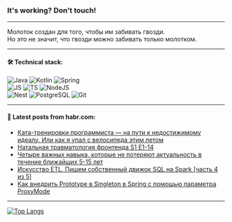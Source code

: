 ### It's working? Don't touch!

---
Молоток создан для того, чтобы им забивать гвозди. <br>
Но это не значит, что гвозди можно забивать только молотком.

---

#### 🛠️ Technical stack:

![Java](https://img.shields.io/badge/Java-informational?logo=Oracle&style=flat&logoColor=white&color=FF4500)
![Kotlin](https://img.shields.io/badge/Kotlin-informational?logo=Kotlin&style=flat&logoColor=white&color=774D97)
![Spring](https://img.shields.io/badge/SpringBoot-informational?logo=SpringBoot&style=flat&logoColor=white&color=6DB33F) <br>
![JS](https://img.shields.io/badge/JS-informational?logo=javaScript&style=flat&logoColor=black&color=F7Df1E)
![TS](https://img.shields.io/badge/TypeScript-informational?logo=typeScript&style=flat&logoColor=black&color=0667A8)
![NodeJS](https://img.shields.io/badge/NodeJS-informational?logo=node.js&style=flat&logoColor=white&color=70A760) <br>
![Nest](https://img.shields.io/badge/NestJS-informational?logo=NestJS&style=flat&logoColor=white&color=E0234E)
![PostgreSQL](https://img.shields.io/badge/PostgreSQL-informational?logo=PostgreSQL&style=flat&logoColor=white&color=DAA520)
![Git](https://img.shields.io/badge/Git-informational?logo=git&style=flat&logoColor=white&color=778899)

___

#### 💬 Latest posts from habr.com:

<!-- BLOG-POST-LIST:START -->
- [Ката-тренировки программиста — на пути к недостижимому идеалу. Или как я упал с велосипеда этим летом](https://habr.com/ru/articles/761396/?utm_source=habrahabr&utm_medium=rss&utm_campaign=761396)
- [Натальная травматология фронтенда S1 E1-14](https://habr.com/ru/articles/761316/?utm_source=habrahabr&utm_medium=rss&utm_campaign=761316)
- [Четыре важных навыка, которые не потеряют актуальность в течение ближайших 5-15 лет](https://habr.com/ru/companies/rshb/articles/761348/?utm_source=habrahabr&utm_medium=rss&utm_campaign=761348)
- [Искусство ETL. Пишем собственный движок SQL на Spark [часть 4 из 5]](https://habr.com/ru/articles/761328/?utm_source=habrahabr&utm_medium=rss&utm_campaign=761328)
- [Как внедрить Prototype в Singleton в Spring с помощью параметра ProxyMode](https://habr.com/ru/articles/761330/?utm_source=habrahabr&utm_medium=rss&utm_campaign=761330)
<!-- BLOG-POST-LIST:END -->

---
[![Top Langs](https://github-readme-stats-git-master-advtsetting-gmailcom.vercel.app/api/top-langs/?username=zloylis&langs_count=10&hide_title=false&title_color=e6edf3&size_weight=0.5&count_weight=0.5&layout=compact&hide_border=true&theme=dracula)](https://github.com/zloylis)

<!-- ![GitHub stats](https://github-readme-stats-git-master-advtsetting-gmailcom.vercel.app/api?username=zloylis&show_icons=true&hide_border=true&theme=dracula&hide_title=true&include_all_commits=true&count_private=true&hide=contribs&hide_rank=true) -->
